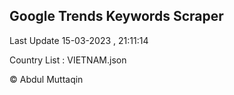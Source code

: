 

## Google Trends Keywords Scraper 
 
Last Update 15-03-2023 , 21:11:14

Country List :
VIETNAM.json



© Abdul Muttaqin 
